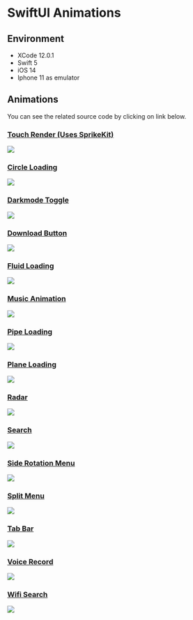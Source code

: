# SwiftUI Animations

## Environment

- XCode 12.0.1
- Swift 5
- iOS 14
- Iphone 11 as emulator

## Animations

You can see the related source code by clicking on link below.

### <a href="/Animations/Animations/TouchRender.swift">Touch Render (Uses SprikeKit) </a>

![](Gifs/touchrender.gif)

### <a href="/Animations/Animations/CircleLoading.swift">Circle Loading </a>

![](Gifs/circleloading.gif)

### <a href="/Animations/Animations/DarkModeToggle.swift"> Darkmode Toggle </a>

![](Gifs/darkmode.gif)

### <a href="/Animations/Animations/DownloadButton.swift"> Download Button </a>

![](Gifs/DownloadButton.gif)

### <a href="/Animations/Animations/FluidLoading.swift"> Fluid Loading </a>

![](Gifs/capsule.gif)

### <a href="/Animations/Animations/MusicAnimation.swift"> Music Animation </a>

![](Gifs/music.gif)

### <a href="/Animations/Animations/PipeLoading.swift"> Pipe Loading </a>

![](Gifs/halfpipe.gif)

### <a href="/Animations/Animations/PlaneLoading.swift"> Plane Loading </a>

![](Gifs/airplane.gif)

### <a href="/Animations/Animations/Radar.swift"> Radar </a>

![](Gifs/radar.gif)

### <a href="/Animations/Animations/Search.swift"> Search </a>

![](Gifs/search.gif)

### <a href="/Animations/Animations/SideRotateMenu.swift"> Side Rotation Menu </a>

![](Gifs/siderotatemenu.gif)

### <a href="/Animations/Animations/SplitMenu.swift"> Split Menu </a>

![](Gifs/splitmenu.gif)

### <a href="/Animations/Animations/TabBar.swift"> Tab Bar </a>

![](Gifs/TabBar.gif)

### <a href="/Animations/Animations/VoiceRecord.swift"> Voice Record </a>

![](Gifs/voicerecord.gif)

### <a href="/Animations/Animations/Wifi Search.swift"> Wifi Search </a>

![](Gifs/Wifi.gif)

